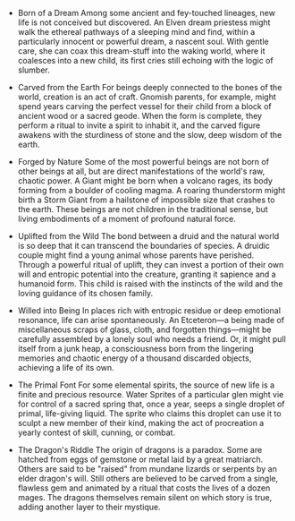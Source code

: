 - Born of a Dream
Among some ancient and fey-touched lineages, new life is not conceived but discovered. An Elven dream priestess might walk the ethereal pathways of a sleeping mind and find, within a particularly innocent or powerful dream, a nascent soul. With gentle care, she can coax this dream-stuff into the waking world, where it coalesces into a new child, its first cries still echoing with the logic of slumber.

- Carved from the Earth
For beings deeply connected to the bones of the world, creation is an act of craft. Gnomish parents, for example, might spend years carving the perfect vessel for their child from a block of ancient wood or a sacred geode. When the form is complete, they perform a ritual to invite a spirit to inhabit it, and the carved figure awakens with the sturdiness of stone and the slow, deep wisdom of the earth.

- Forged by Nature
Some of the most powerful beings are not born of other beings at all, but are direct manifestations of the world's raw, chaotic power. A Giant might be born when a volcano rages, its body forming from a boulder of cooling magma. A roaring thunderstorm might birth a Storm Giant from a hailstone of impossible size that crashes to the earth. These beings are not children in the traditional sense, but living embodiments of a moment of profound natural force.

- Uplifted from the Wild
The bond between a druid and the natural world is so deep that it can transcend the boundaries of species. A druidic couple might find a young animal whose parents have perished. Through a powerful ritual of uplift, they can invest a portion of their own will and entropic potential into the creature, granting it sapience and a humanoid form. This child is raised with the instincts of the wild and the loving guidance of its chosen family.

- Willed into Being
In places rich with entropic residue or deep emotional resonance, life can arise spontaneously. An Etceteron—a being made of miscellaneous scraps of glass, cloth, and forgotten things—might be carefully assembled by a lonely soul who needs a friend. Or, it might pull itself from a junk heap, a consciousness born from the lingering memories and chaotic energy of a thousand discarded objects, achieving a life of its own.

- The Primal Font
For some elemental spirits, the source of new life is a finite and precious resource. Water Sprites of a particular glen might vie for control of a sacred spring that, once a year, seeps a single droplet of primal, life-giving liquid. The sprite who claims this droplet can use it to sculpt a new member of their kind, making the act of procreation a yearly contest of skill, cunning, or combat.

- The Dragon's Riddle
The origin of dragons is a paradox. Some are hatched from eggs of gemstone or metal laid by a great matriarch. Others are said to be "raised" from mundane lizards or serpents by an elder dragon's will. Still others are believed to be carved from a single, flawless gem and animated by a ritual that costs the lives of a dozen mages. The dragons themselves remain silent on which story is true, adding another layer to their mystique.